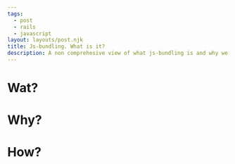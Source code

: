 ```yaml
---
tags: 
  - post
  - rails
  - javascript
layout: layouts/post.njk
title: Js-bundling. What is it?
description: A non comprehesive view of what js-bundling is and why we use it.
---
```


# Wat?

# Why?

# How?